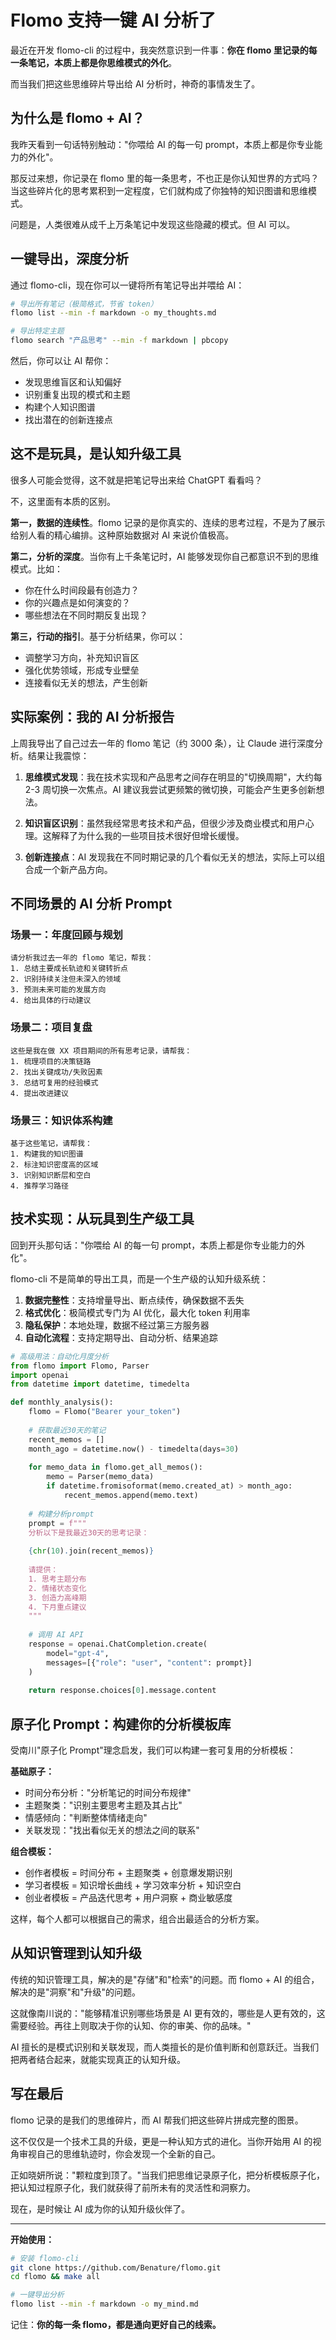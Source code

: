 # Flomo 支持一键 AI 分析了

最近在开发 flomo-cli 的过程中，我突然意识到一件事：**你在 flomo 里记录的每一条笔记，本质上都是你思维模式的外化**。

而当我们把这些思维碎片导出给 AI 分析时，神奇的事情发生了。

## 为什么是 flomo + AI？

我昨天看到一句话特别触动："你喂给 AI 的每一句 prompt，本质上都是你专业能力的外化"。

那反过来想，你记录在 flomo 里的每一条思考，不也正是你认知世界的方式吗？当这些碎片化的思考累积到一定程度，它们就构成了你独特的知识图谱和思维模式。

问题是，人类很难从成千上万条笔记中发现这些隐藏的模式。但 AI 可以。

## 一键导出，深度分析

通过 flomo-cli，现在你可以一键将所有笔记导出并喂给 AI：

```bash
# 导出所有笔记（极简格式，节省 token）
flomo list --min -f markdown -o my_thoughts.md

# 导出特定主题
flomo search "产品思考" --min -f markdown | pbcopy
```

然后，你可以让 AI 帮你：
- 发现思维盲区和认知偏好
- 识别重复出现的模式和主题
- 构建个人知识图谱
- 找出潜在的创新连接点

## 这不是玩具，是认知升级工具

很多人可能会觉得，这不就是把笔记导出来给 ChatGPT 看看吗？

不，这里面有本质的区别。

**第一，数据的连续性**。flomo 记录的是你真实的、连续的思考过程，不是为了展示给别人看的精心编排。这种原始数据对 AI 来说价值极高。

**第二，分析的深度**。当你有上千条笔记时，AI 能够发现你自己都意识不到的思维模式。比如：
- 你在什么时间段最有创造力？
- 你的兴趣点是如何演变的？
- 哪些想法在不同时期反复出现？

**第三，行动的指引**。基于分析结果，你可以：
- 调整学习方向，补充知识盲区
- 强化优势领域，形成专业壁垒
- 连接看似无关的想法，产生创新

## 实际案例：我的 AI 分析报告

上周我导出了自己过去一年的 flomo 笔记（约 3000 条），让 Claude 进行深度分析。结果让我震惊：

1. **思维模式发现**：我在技术实现和产品思考之间存在明显的"切换周期"，大约每 2-3 周切换一次焦点。AI 建议我尝试更频繁的微切换，可能会产生更多创新想法。

2. **知识盲区识别**：虽然我经常思考技术和产品，但很少涉及商业模式和用户心理。这解释了为什么我的一些项目技术很好但增长缓慢。

3. **创新连接点**：AI 发现我在不同时期记录的几个看似无关的想法，实际上可以组合成一个新产品方向。

## 不同场景的 AI 分析 Prompt

### 场景一：年度回顾与规划
```
请分析我过去一年的 flomo 笔记，帮我：
1. 总结主要成长轨迹和关键转折点
2. 识别持续关注但未深入的领域
3. 预测未来可能的发展方向
4. 给出具体的行动建议
```

### 场景二：项目复盘
```
这些是我在做 XX 项目期间的所有思考记录，请帮我：
1. 梳理项目的决策链路
2. 找出关键成功/失败因素
3. 总结可复用的经验模式
4. 提出改进建议
```

### 场景三：知识体系构建
```
基于这些笔记，请帮我：
1. 构建我的知识图谱
2. 标注知识密度高的区域
3. 识别知识断层和空白
4. 推荐学习路径
```

## 技术实现：从玩具到生产级工具

回到开头那句话："你喂给 AI 的每一句 prompt，本质上都是你专业能力的外化"。

flomo-cli 不是简单的导出工具，而是一个生产级的认知升级系统：

1. **数据完整性**：支持增量导出、断点续传，确保数据不丢失
2. **格式优化**：极简模式专门为 AI 优化，最大化 token 利用率  
3. **隐私保护**：本地处理，数据不经过第三方服务器
4. **自动化流程**：支持定期导出、自动分析、结果追踪

```python
# 高级用法：自动化月度分析
from flomo import Flomo, Parser
import openai
from datetime import datetime, timedelta

def monthly_analysis():
    flomo = Flomo("Bearer your_token")
    
    # 获取最近30天的笔记
    recent_memos = []
    month_ago = datetime.now() - timedelta(days=30)
    
    for memo_data in flomo.get_all_memos():
        memo = Parser(memo_data)
        if datetime.fromisoformat(memo.created_at) > month_ago:
            recent_memos.append(memo.text)
    
    # 构建分析prompt
    prompt = f"""
    分析以下是我最近30天的思考记录：
    
    {chr(10).join(recent_memos)}
    
    请提供：
    1. 思考主题分布
    2. 情绪状态变化
    3. 创造力高峰期
    4. 下月重点建议
    """
    
    # 调用 AI API
    response = openai.ChatCompletion.create(
        model="gpt-4",
        messages=[{"role": "user", "content": prompt}]
    )
    
    return response.choices[0].message.content
```

## 原子化 Prompt：构建你的分析模板库

受南川"原子化 Prompt"理念启发，我们可以构建一套可复用的分析模板：

**基础原子：**
- 时间分布分析："分析笔记的时间分布规律"
- 主题聚类："识别主要思考主题及其占比"
- 情感倾向："判断整体情绪走向"
- 关联发现："找出看似无关的想法之间的联系"

**组合模板：**
- 创作者模板 = 时间分布 + 主题聚类 + 创意爆发期识别
- 学习者模板 = 知识增长曲线 + 学习效率分析 + 知识空白
- 创业者模板 = 产品迭代思考 + 用户洞察 + 商业敏感度

这样，每个人都可以根据自己的需求，组合出最适合的分析方案。

## 从知识管理到认知升级

传统的知识管理工具，解决的是"存储"和"检索"的问题。而 flomo + AI 的组合，解决的是"洞察"和"升级"的问题。

这就像南川说的："能够精准识别哪些场景是 AI 更有效的，哪些是人更有效的，这需要经验。再往上则取决于你的认知、你的审美、你的品味。"

AI 擅长的是模式识别和关联发现，而人类擅长的是价值判断和创意跃迁。当我们把两者结合起来，就能实现真正的认知升级。

## 写在最后

flomo 记录的是我们的思维碎片，而 AI 帮我们把这些碎片拼成完整的图景。

这不仅仅是一个技术工具的升级，更是一种认知方式的进化。当你开始用 AI 的视角审视自己的思维轨迹时，你会发现一个全新的自己。

正如晓妍所说："颗粒度到顶了。"当我们把思维记录原子化，把分析模板原子化，把认知过程原子化，我们就获得了前所未有的灵活性和洞察力。

现在，是时候让 AI 成为你的认知升级伙伴了。

---

**开始使用：**
```bash
# 安装 flomo-cli
git clone https://github.com/Benature/flomo.git
cd flomo && make all

# 一键导出分析
flomo list --min -f markdown -o my_mind.md
```

记住：**你的每一条 flomo，都是通向更好自己的线索。**